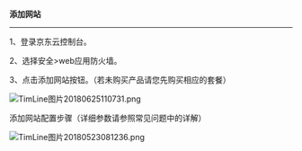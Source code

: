 **添加网站**

****

1、登录京东云控制台。

2、选择安全>web应用防火墙。

3、点击添加网站按钮。（若未购买产品请您先购买相应的套餐）

![TimLine图片20180625110731.png](https://img1.jcloudcs.com/cms/b32efbe2-26af-436a-83ff-c37612b3106920180625110742.png)

添加网站配置步骤（详细参数请参照常见问题中的详解）

![TimLine图片20180523081236.png](https://img1.jcloudcs.com/cms/dab598b0-acd3-447b-bea9-dff5936defb620180523081546.png)